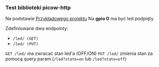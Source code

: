 ### Test biblioteki picow-http

Na podstawie [Przykładowego projektu](https://gitlab.com/slimhazard/picow-http-example/-/tree/master/)
Na **gpio 0** ma być led podpięty

Zdefiniowane dwa endpointy:
- `/led/ (GET)`
- `/led/ (PUT)`

`GET /led/` ma zwracać stan led'a (OFF/ON)
`PUT /led/` zmienia stan za pomocą query param (`/led?state=on` lub  `/led?state=off`)
